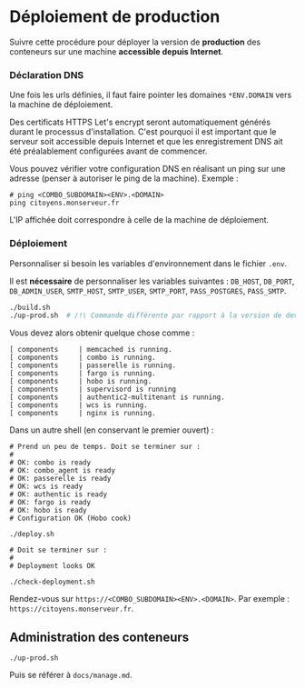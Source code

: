 # Déploiement de production

Suivre cette procédure pour déployer la version de **production** des conteneurs
sur une machine **accessible depuis Internet**.

### Déclaration DNS

Une fois les urls définies, il faut faire pointer les domaines `*ENV.DOMAIN` vers
la machine de déploiement.

Des certificats HTTPS Let's encrypt seront automatiquement générés durant le processus
d'installation. C'est pourquoi il est important que le serveur soit accessible
depuis Internet et que les enregistrement DNS ait été préalablement configurées
avant de commencer.

Vous pouvez vérifier votre configuration DNS en réalisant un ping sur une adresse
(penser à autoriser le ping de la machine). Exemple :

```
# ping <COMBO_SUBDOMAIN><ENV>.<DOMAIN>
ping citoyens.monserveur.fr
```

L'IP affichée doit correspondre à celle de la machine de déploiement.

### Déploiement

Personnaliser si besoin les variables d'environnement dans le fichier `.env`.

Il est **nécessaire** de personnaliser les variables suivantes :
`DB_HOST`, `DB_PORT`, `DB_ADMIN_USER`, `SMTP_HOST`, `SMTP_USER`, `SMTP_PORT`,
`PASS_POSTGRES`, `PASS_SMTP`.


```bash
./build.sh
./up-prod.sh  # /!\ Commande différente par rapport à la version de dev
```

Vous devez alors obtenir quelque chose comme :

```
[ components     | memcached is running.
[ components     | combo is running.
[ components     | passerelle is running.
[ components     | fargo is running.
[ components     | hobo is running.
[ components     | supervisord is running
[ components     | authentic2-multitenant is running.
[ components     | wcs is running.
[ components     | nginx is running.
```

Dans un autre shell (en conservant le premier ouvert) :

```
# Prend un peu de temps. Doit se terminer sur :
#
# OK: combo is ready
# OK: combo_agent is ready
# OK: passerelle is ready
# OK: wcs is ready
# OK: authentic is ready
# OK: fargo is ready
# OK: hobo is ready
# Configuration OK (Hobo cook)

./deploy.sh

# Doit se terminer sur :
#
# Deployment looks OK

./check-deployment.sh
```

Rendez-vous sur `https://<COMBO_SUBDOMAIN><ENV>.<DOMAIN>`. Par exemple :
`https://citoyens.monserveur.fr`.

## Administration des conteneurs

```
./up-prod.sh
```

Puis se référer à `docs/manage.md`.
